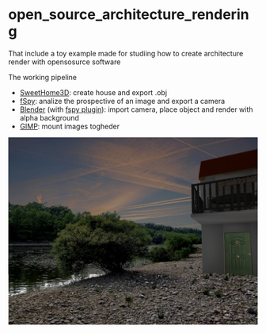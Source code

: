# open_source_architecture_rendering
That include a toy example made for studiing how to create architecture render with opensosurce software

The working pipeline
* [SweetHome3D](www.sweethome3d.com/it/download.jsp): create house and export .obj
* [fSpy](https://fspy.io/): analize the prospective of an image and export a camera
* [Blender](https://www.blender.org/) (with [fspy plugin](https://github.com/stuffmatic/fSpy-Blender)): import camera, place object and render with alpha background
* [GIMP](https://www.gimp.org/): mount images togheder

![](casaabbusiva_gimp.png)
